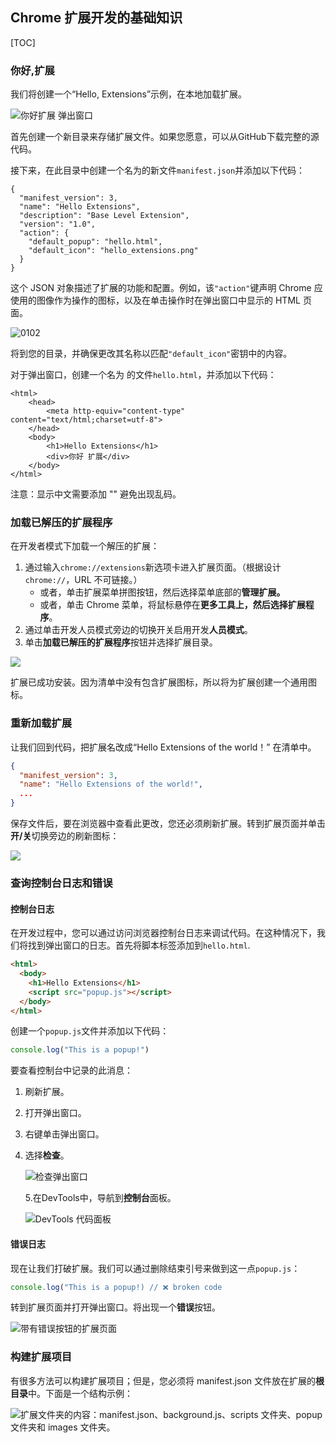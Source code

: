 ##  Chrome 扩展开发的基础知识



[TOC]

### 你好,扩展

我们将创建一个“Hello, Extensions”示例，在本地加载扩展。

![你好扩展 弹出窗口](./images/0101.png)

首先创建一个新目录来存储扩展文件。如果您愿意，可以从GitHub下载完整的源代码。

接下来，在此目录中创建一个名为的新文件`manifest.json`并添加以下代码：

```
{
  "manifest_version": 3,
  "name": "Hello Extensions",
  "description": "Base Level Extension",
  "version": "1.0",
  "action": {
    "default_popup": "hello.html",
    "default_icon": "hello_extensions.png"
  }
}
```

这个 JSON 对象描述了扩展的功能和配置。例如，该`"action"`键声明 Chrome 应使用的图像作为操作的图标，以及在单击操作时在弹出窗口中显示的 HTML 页面。

![0102](./images/0102.png)

将到您的目录，并确保更改其名称以匹配`"default_icon"`密钥中的内容。

对于弹出窗口，创建一个名为 的文件`hello.html`，并添加以下代码：

```
<html>
    <head>
        <meta http-equiv="content-type" content="text/html;charset=utf-8">
    </head>
    <body>
        <h1>Hello Extensions</h1>
        <div>你好 扩展</div>
    </body>
</html>
```

注意：显示中文需要添加 "<meta http-equiv="content-type" content="text/html;charset=utf-8">" 避免出现乱码。

### 加载已解压的扩展程序

在开发者模式下加载一个解压的扩展：

1. 通过输入`chrome://extensions`新选项卡进入扩展页面。（根据设计`chrome://`，URL 不可链接。）
   - 或者，单击扩展菜单拼图按钮，然后选择菜单底部的**管理扩展。**
   - 或者，单击 Chrome 菜单，将鼠标悬停在**更多工具上，**然后选择**扩展程序**。
2. 通过单击开发人员模式旁边的切换开关启用开发**人员模式**。
3. 单击**加载已解压的扩展程序**按钮并选择扩展目录。

![](./images/0103.png)

扩展已成功安装。因为清单中没有包含扩展图标，所以将为扩展创建一个通用图标。

### 重新加载扩展

让我们回到代码，把扩展名改成“Hello Extensions of the world！” 在清单中。

```json
{
  "manifest_version": 3,
  "name": "Hello Extensions of the world!",
  ...
}
```

保存文件后，要在浏览器中查看此更改，您还必须刷新扩展。转到扩展页面并单击**开/关**切换旁边的刷新图标：

![](./images/0104.png)

### 查询控制台日志和错误

#### 控制台日志

在开发过程中，您可以通过访问浏览器控制台日志来调试代码。在这种情况下，我们将找到弹出窗口的日志。首先将脚本标签添加到`hello.html`.

```html
<html>
  <body>
    <h1>Hello Extensions</h1>
    <script src="popup.js"></script>
  </body>
</html>
```

创建一个`popup.js`文件并添加以下代码：

```js
console.log("This is a popup!")
```

要查看控制台中记录的此消息：

1. 刷新扩展。

2. 打开弹出窗口。

3. 右键单击弹出窗口。

4. 选择**检查**。

   ![检查弹出窗口](./images/0105.png)

   5.在DevTools中，导航到**控制台**面板。

   ![DevTools 代码面板](./images/0106.png)

#### 错误日志

现在让我们打破扩展。我们可以通过删除结束引号来做到这一点`popup.js`：

```js
console.log("This is a popup!) // ❌ broken code
```

转到扩展页面并打开弹出窗口。将出现一个**错误**按钮。

![带有错误按钮的扩展页面](./images/0107.png)

### 构建扩展项目

有很多方法可以构建扩展项目；但是，您必须将 manifest.json 文件放在扩展的**根目录**中。下面是一个结构示例：

![扩展文件夹的内容：manifest.json、background.js、scripts 文件夹、popup 文件夹和 images 文件夹。](./images/0108.png)